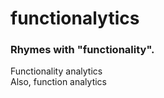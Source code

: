 # functionalytics
### Rhymes with "functionality".
Functionality analytics  
Also, function analytics

